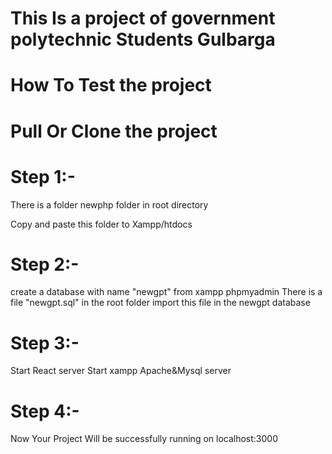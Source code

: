 # This Is a project of government polytechnic Students Gulbarga

# How To Test the project

# Pull Or Clone the project

# Step 1:-
There is a folder newphp folder in root directory

Copy and paste this folder to Xampp/htdocs

# Step 2:-
create a database with name "newgpt" from xampp phpmyadmin
There is a file "newgpt.sql" in the root folder
import this file in the newgpt database 

# Step 3:-
Start React server 
Start xampp Apache&Mysql server

# Step 4:-
Now Your Project Will be successfully running on localhost:3000